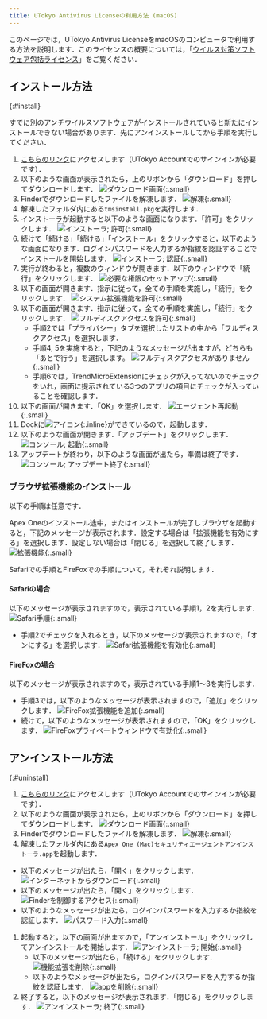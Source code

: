 ```yaml
---
title: UTokyo Antivirus Licenseの利用方法 (macOS)
---
```


このページでは，UTokyo Antivirus LicenseをmacOSのコンピュータで利用する方法を説明します．このライセンスの概要については，「[ウイルス対策ソフトウェア包括ライセンス](..)」をご覧ください．

## インストール方法
{:#install}

すでに別のアンチウイルスソフトウェアがインストールされていると新たにインストールできない場合があります．先にアンインストールしてから手順を実行してください．

1. [こちらのリンク](https://univtokyo.sharepoint.com/:u:/s/antivirus/EUB-3pO4d_9Jvcz-28s-A2QBpI08UNxT9rsbiBr8WqDj7Q)にアクセスします（UTokyo Accountでのサインインが必要です）．
1. 以下のような画面が表示されたら，上のリボンから「ダウンロード」を押してダウンロードします． 
![ダウンロード画面](1_download.png){:.small}
1. Finderでダウンロードしたファイルを解凍します．
![解凍](2_unpack.png){:.small}
1. 解凍したフォルダ内にある`tmsinstall.pkg`を実行します．
1. インストーラが起動すると以下のような画面になります．「許可」をクリックします．
![インストーラ; 許可](3_installer_allow.png){:.small}
1. 続けて「続ける」「続ける」「インストール」をクリックすると，以下のような画面になります．ログインパスワードを入力するか指紋を認証することでインストールを開始します．
![インストーラ; 認証](4_installer_auth.png){:.small}
3. 実行が終わると，複数のウィンドウが開きます．以下のウィンドウで「続行」をクリックします．
![必要な権限のセットアップ](5_setup.png){:.small}
1. 以下の画面が開きます．指示に従って，全ての手順を実施し，「続行」をクリックします．
![システム拡張機能を許可](6_extension.png){:.small}
1. 以下の画面が開きます．指示に従って，全ての手順を実施し，「続行」をクリックします．
![フルディスクアクセスを許可](7_disk_acess.png){:.small}
    * 手順2では「プライバシー」タブを選択したリストの中から「フルディスクアクセス」を選択します．
    * 手順4, 5を実施すると，下記のようなメッセージが出ますが，どちらも「あとで行う」を選択します。
    ![フルディスクアクセスがありません](8_disc_access_prompt.png){:.small}
    * 手順6では，TrendMicroExtensionにチェックが入ってないのでチェックをいれ，画面に提示されている3つのアプリの項目にチェックが入っていることを確認します．
1. 以下の画面が開きます．「OK」を選択します．
![エージェント再起動](9_restart.png){:.small}
1. Dockに![アイコン](10_icon.png){:.inline}ができているので，起動します．
1. 以下のような画面が開きます．「アップデート」をクリックします．
![コンソール; 起動](11_update_start.png){:.small}
1. アップデートが終わり，以下のような画面が出たら，準備は終了です．
![コンソール; アップデート終了](12_update_end.png){:.small}

### ブラウザ拡張機能のインストール

以下の手順は任意です．

Apex Oneのインストール途中，またはインストールが完了しブラウザを起動すると，下記のメッセージが表示されます．設定する場合は「拡張機能を有効にする」を選択します．設定しない場合は「閉じる」を選択して終了します．
![拡張機能](){:.small}

Safariでの手順とFireFoxでの手順について，それぞれ説明します．

#### Safariの場合

以下のメッセージが表示されますので，表示されている手順1，2を実行します．
![Safari手順](){:.small}
* 手順2でチェックを入れるとき，以下のメッセージが表示されますので，「オンにする」を選択します．
![Safari拡張機能を有効化](){:.small}

#### FireFoxの場合

以下のメッセージが表示されますので，表示されている手順1〜3を実行します．

* 手順3では，以下のようなメッセージが表示されますので，「追加」をクリックします．
![FireFox拡張機能を追加](){:.small}
* 続けて，以下のようなメッセージが表示されますので，「OK」をクリックします．
![FireFoxプライベートウィンドウで有効化](){:.small}

## アンインストール方法
{:#uninstall}

1. [こちらのリンク](https://univtokyo.sharepoint.com/:u:/s/antivirus/EUB-3pO4d_9Jvcz-28s-A2QBpI08UNxT9rsbiBr8WqDj7Q)にアクセスします（UTokyo Accountでのサインインが必要です）．
1. 以下のような画面が表示されたら，上のリボンから「ダウンロード」を押してダウンロードします． 
![ダウンロード画面](){:.small}
1. Finderでダウンロードしたファイルを解凍します．
![解凍](){:.small}
1. 解凍したフォルダ内にある`Apex One (Mac)セキュリティエージェントアンインストーラ.app`を起動します．
  * 以下のメッセージが出たら，「開く」をクリックします．
  ![インターネットからダウンロード](){:.small}
  * 以下のメッセージが出たら，「開く」をクリックします． 
  ![Finderを制御するアクセス](){:.small}
  * 以下のようなメッセージが出たら，ログインパスワードを入力するか指紋を認証します．
  ![パスワード入力](){:.small}
1. 起動すると，以下の画面が出ますので，「アンインストール」をクリックしてアンインストールを開始します．
![アンインストーラ; 開始](){:.small}
   * 以下のメッセージが出たら，「続ける」をクリックします．
   ![機能拡張を削除](){:.small}
   * 以下のようなメッセージが出たら，ログインパスワードを入力するか指紋を認証します．
   ![appを削除](){:.small}
1. 終了すると，以下のメッセージが表示されます．「閉じる」をクリックします．
![アンインストーラ; 終了](){:.small}
